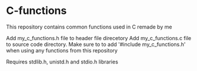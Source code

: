 # C-functions
This repository contains common functions used in C remade by me

Add my_c_functions.h file to header file direcetory
Add my_c_functions.c file to source code directory.
Make sure to to add '#include my_c_functions.h' when using any functions from this repository

Requires stdlib.h, unistd.h and stdio.h libraries
